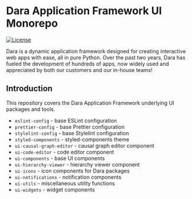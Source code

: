 # Dara Application Framework UI Monorepo

[![License](https://img.shields.io/badge/License-Apache_2.0-blue.svg)](https://www.apache.org/licenses/LICENSE-2.0)

Dara is a dynamic application framework designed for creating interactive web apps with ease, all in pure Python. Over the past two years, Dara has fueled the development of hundreds of apps, now widely used and appreciated by both our customers and our in-house teams!

## Introduction

This repository covers the Dara Application Framework underlying UI packages and tools.

- `eslint-config` - base ESLint configuration
- `prettier-config` - base Prettier configuration
- `stylelint-config` - base Stylelint configuration
- `styled-components` - styled-components theme
- `ui-causal-graph-editor` - causal graph editor component
- `ui-code-editor` - code editor component
- `ui-components` - base UI components
- `ui-hierarchy-viewer` - hierarchy viewer component
- `ui-icons` - icon components for Dara packages
- `ui-notifications` - notification components
- `ui-utils` - miscellaneous utility functions
- `ui-widgets` - widget components
